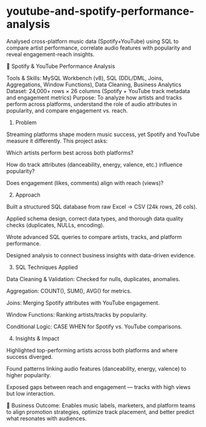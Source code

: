 # youtube-and-spotify-performance-analysis
Analysed cross-platforn music data (Spotify+YouTube) using SQL to compare artist performance, correlate audio features with popularity and reveal engagement-reach insights.


🎵 Spotify & YouTube Performance Analysis

Tools & Skills: MySQL Workbench (v8), SQL (DDL/DML, Joins, Aggregations, Window Functions), Data Cleaning, Business Analytics
Dataset: 24,000+ rows × 26 columns (Spotify + YouTube track metadata and engagement metrics)
Purpose: To analyze how artists and tracks perform across platforms, understand the role of audio attributes in popularity, and compare engagement vs. reach.

1. Problem

Streaming platforms shape modern music success, yet Spotify and YouTube measure it differently. This project asks:

Which artists perform best across both platforms?

How do track attributes (danceability, energy, valence, etc.) influence popularity?

Does engagement (likes, comments) align with reach (views)?

2. Approach

Built a structured SQL database from raw Excel → CSV (24k rows, 26 cols).

Applied schema design, correct data types, and thorough data quality checks (duplicates, NULLs, encoding).

Wrote advanced SQL queries to compare artists, tracks, and platform performance.

Designed analysis to connect business insights with data-driven evidence.

3. SQL Techniques Applied

Data Cleaning & Validation: Checked for nulls, duplicates, anomalies.

Aggregation: COUNT(), SUM(), AVG() for metrics.

Joins: Merging Spotify attributes with YouTube engagement.

Window Functions: Ranking artists/tracks by popularity.

Conditional Logic: CASE WHEN for Spotify vs. YouTube comparisons.

4. Insights & Impact

Highlighted top-performing artists across both platforms and where success diverged.

Found patterns linking audio features (danceability, energy, valence) to higher popularity.

Exposed gaps between reach and engagement — tracks with high views but low interaction.

📌 Business Outcome: Enables music labels, marketers, and platform teams to align promotion strategies, optimize track placement, and better predict what resonates with audiences.
